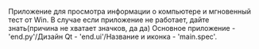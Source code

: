 Приложение для просмотра информации о компьютере и мгновенный тест от Win. В случае если приложение не работает, дайте знать(причина не хватает значков, да да) Основное приложение - 'end.py'/Дизайн Qt - 'end.ui'/Название и иконка - 'main.spec'.

